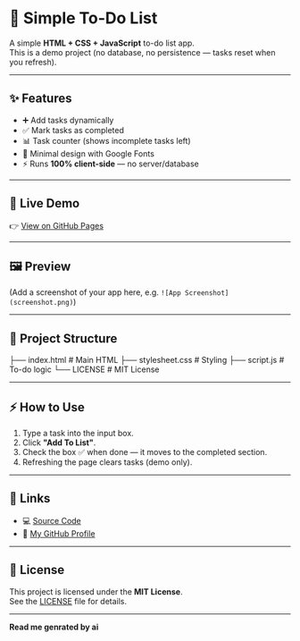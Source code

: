 # 📝 Simple To-Do List  

A simple **HTML + CSS + JavaScript** to-do list app.  
This is a demo project (no database, no persistence — tasks reset when you refresh).  

---

## ✨ Features
- ➕ Add tasks dynamically  
- ✅ Mark tasks as completed  
- 📊 Task counter (shows incomplete tasks left)  
- 🎨 Minimal design with Google Fonts  
- ⚡ Runs **100% client-side** — no server/database  

---

## 🚀 Live Demo
👉 [View on GitHub Pages](https://denzils-repo.github.io/todolist/)

---

## 🖼️ Preview
(Add a screenshot of your app here, e.g. `![App Screenshot](screenshot.png)`)

---

## 📂 Project Structure
├── index.html # Main HTML
├── stylesheet.css # Styling
├── script.js # To-do logic
└── LICENSE # MIT License


---

## ⚡ How to Use
1. Type a task into the input box.  
2. Click **"Add To List"**.  
3. Check the box ✅ when done — it moves to the completed section.  
4. Refreshing the page clears tasks (demo only).  

---

## 🔗 Links
- 💻 [Source Code](https://github.com/Denzils-repo/todolist/)  
- 🐙 [My GitHub Profile](https://github.com/Denzils-repo)  

---

## 📜 License
This project is licensed under the **MIT License**.  
See the [LICENSE](LICENSE) file for details.  

---
**Read me genrated by ai**

